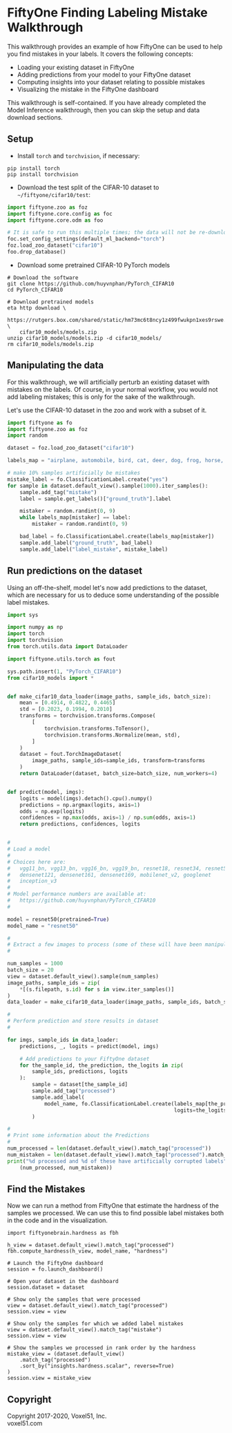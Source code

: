 # FiftyOne Finding Labeling Mistake Walkthrough

This walkthrough provides an example of how FiftyOne can be used to help you 
find mistakes in your labels. It covers the following concepts:

-   Loading your existing dataset in FiftyOne
-   Adding predictions from your model to your FiftyOne dataset
-   Computing insights into your dataset relating to possible mistakes
-   Visualizing the mistake in the FiftyOne dashboard

This walkthrough is self-contained.  If you have already completed the Model 
Inference walkthrough, then you can skip the setup and data download sections. 

## Setup

-   Install `torch` and `torchvision`, if necessary:

```
pip install torch
pip install torchvision
```

-   Download the test split of the CIFAR-10 dataset to
    `~/fiftyone/cifar10/test`:

```py
import fiftyone.zoo as foz
import fiftyone.core.config as foc
import fiftyone.core.odm as foo

# It is safe to run this multiple times; the data will not be re-downloaded
foc.set_config_settings(default_ml_backend="torch")
foz.load_zoo_dataset("cifar10")
foo.drop_database()
```

-   Download some pretrained CIFAR-10 PyTorch models

```
# Download the software
git clone https://github.com/huyvnphan/PyTorch_CIFAR10
cd PyTorch_CIFAR10

# Download pretrained models
eta http download \
    https://rutgers.box.com/shared/static/hm73mc6t8ncy1z499fwukpn1xes9rswe.zip \
    cifar10_models/models.zip
unzip cifar10_models/models.zip -d cifar10_models/
rm cifar10_models/models.zip
```

## Manipulating the data

For this walkthrough, we will artificially perturb an existing dataset with 
mistakes on the labels.  Of course, in your normal workflow, you would not add 
labeling mistakes; this is only for the sake of the walkthrough.

Let's use the CIFAR-10 dataset in the zoo and work with a subset of it.

```py
import fiftyone as fo
import fiftyone.zoo as foz
import random

dataset = foz.load_zoo_dataset("cifar10")

labels_map = "airplane, automobile, bird, cat, deer, dog, frog, horse, ship, truck".split(', ')

# make 10% samples artificially be mistakes
mistake_label = fo.ClassificationLabel.create("yes")
for sample in dataset.default_view().sample(1000).iter_samples():
    sample.add_tag("mistake")
    label = sample.get_labels()["ground_truth"].label

    mistaker = random.randint(0, 9)
    while labels_map[mistaker] == label:
        mistaker = random.randint(0, 9)

    bad_label = fo.ClassificationLabel.create(labels_map[mistaker])
    sample.add_label("ground_truth", bad_label)
    sample.add_label("label_mistake", mistake_label)
```

## Run predictions on the dataset

Using an off-the-shelf, model let's now add predictions to the dataset, which 
are necessary for us to deduce some understanding of the possible label 
mistakes.

```py
import sys

import numpy as np
import torch
import torchvision
from torch.utils.data import DataLoader

import fiftyone.utils.torch as fout

sys.path.insert(1, "PyTorch_CIFAR10")
from cifar10_models import *


def make_cifar10_data_loader(image_paths, sample_ids, batch_size):
    mean = [0.4914, 0.4822, 0.4465]
    std = [0.2023, 0.1994, 0.2010]
    transforms = torchvision.transforms.Compose(
        [
            torchvision.transforms.ToTensor(),
            torchvision.transforms.Normalize(mean, std),
        ]
    )
    dataset = fout.TorchImageDataset(
        image_paths, sample_ids=sample_ids, transform=transforms
    )
    return DataLoader(dataset, batch_size=batch_size, num_workers=4)


def predict(model, imgs):
    logits = model(imgs).detach().cpu().numpy()
    predictions = np.argmax(logits, axis=1)
    odds = np.exp(logits)
    confidences = np.max(odds, axis=1) / np.sum(odds, axis=1)
    return predictions, confidences, logits


#
# Load a model
#
# Choices here are:
#   vgg11_bn, vgg13_bn, vgg16_bn, vgg19_bn, resnet18, resnet34, resnet50
#   densenet121, densenet161, densenet169, mobilenet_v2, googlenet
#   inception_v3
#
# Model performance numbers are available at:
#   https://github.com/huyvnphan/PyTorch_CIFAR10
#

model = resnet50(pretrained=True)
model_name = "resnet50"

#
# Extract a few images to process (some of these will have been manipulated above)
#

num_samples = 1000
batch_size = 20
view = dataset.default_view().sample(num_samples)
image_paths, sample_ids = zip(
    *[(s.filepath, s.id) for s in view.iter_samples()]
)
data_loader = make_cifar10_data_loader(image_paths, sample_ids, batch_size)

#
# Perform prediction and store results in dataset
#

for imgs, sample_ids in data_loader:
    predictions, _, logits = predict(model, imgs)

    # Add predictions to your FiftyOne dataset
    for the_sample_id, the_prediction, the_logits in zip(
        sample_ids, predictions, logits 
    ):
        sample = dataset[the_sample_id]
        sample.add_tag("processed")
        sample.add_label(
            model_name, fo.ClassificationLabel.create(labels_map[the_prediction], 
                                                      logits=the_logits)
        )

#
# Print some information about the Predictions
#
num_processed = len(dataset.default_view().match_tag("processed"))
num_mistaken = len(dataset.default_view().match_tag("processed").match_tag("mistake"))
print("%d processed and %d of these have artificially corrupted labels" %
    (num_processed, num_mistaken))
```


## Find the Mistakes

Now we can run a method from FiftyOne that estimate the hardness of the samples 
we processed.  We can use this to find possible label mistakes both in the code 
and in the visualization.

```
import fiftyonebrain.hardness as fbh

h_view = dataset.default_view().match_tag("processed")
fbh.compute_hardness(h_view, model_name, "hardness")

# Launch the FiftyOne dashboard
session = fo.launch_dashboard()

# Open your dataset in the dashboard
session.dataset = dataset

# Show only the samples that were processed
view = dataset.default_view().match_tag("processed")
session.view = view

# Show only the samples for which we added label mistakes
view = dataset.default_view().match_tag("mistake")
session.view = view

# Show the samples we processed in rank order by the hardness
mistake_view = (dataset.default_view()
    .match_tag("processed")
    .sort_by("insights.hardness.scalar", reverse=True)
)
session.view = mistake_view

```

## Copyright

Copyright 2017-2020, Voxel51, Inc.<br> voxel51.com
